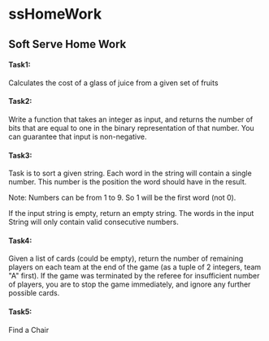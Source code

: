 # ssHomeWork
## Soft Serve Home Work

#### Task1: 
Calculates the cost of a glass of juice from a given set of fruits 

#### Task2:
Write a function that takes an integer as input, and returns the number of bits that are equal to one in the binary representation of that number. You can guarantee that input is non-negative.

#### Task3:
Task is to sort a given string. Each word in the string will contain a single number. This number is the position the word should have in the result.

Note: Numbers can be from 1 to 9. So 1 will be the first word (not 0).

If the input string is empty, return an empty string. The words in the input String will only contain valid consecutive numbers.

#### Task4:
Given a list of cards (could be empty), return the number of remaining players on each team at the end of the game (as a tuple of 2 integers, team "A" first). If the game was terminated by the referee for insufficient number of players, you are to stop the game immediately, and ignore any further possible cards.

#### Task5:
Find a Chair
